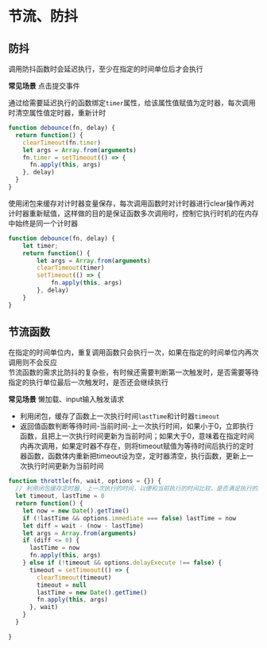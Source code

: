 # 节流、防抖
## 防抖
调用防抖函数时会延迟执行，至少在指定的时间单位后才会执行

**常见场景** 点击提交事件

通过给需要延迟执行的函数绑定`timer`属性，给该属性值赋值为定时器，每次调用时清空属性值定时器，重新计时
```javascript
function debounce(fn, delay) {
  return function() {
    clearTimeout(fn.timer)
    let args = Array.from(arguments)
    fn.timer = setTimeout(() => {
      fn.apply(this, args)
    }, delay)
  }
}
```

使用闭包来缓存对计时器变量保存，每次调用函数时对计时器进行clear操作再对计时器重新赋值，这样做的目的是保证函数多次调用时，控制它执行时机的在内存中始终是同一个计时器
```javascript
function debounce(fn, delay) {
    let timer;
    return function() {
        let args = Array.from(arguments)
        clearTimeout(timer)
        setTimeout(() => {
            fn.apply(this, args)
        }, delay)
    }
}
```
## 节流函数
在指定的时间单位内，重复调用函数只会执行一次，如果在指定的时间单位内再次调用则不会反应<br/>
节流函数的需求比防抖的复杂些，有时候还需要判断第一次触发时，是否需要等待指定的执行单位最后一次触发时，是否还会继续执行

**常见场景** 懒加载、input输入触发请求


- 利用闭包，缓存了函数上一次执行时间`lastTime`和计时器`timeout`
- 返回值函数判断等待时间-当前时间-上一次执行时间，如果小于0，立即执行函数，且把上一次执行时间更新为当前时间；如果大于0，意味着在指定时间内再次调用，如果定时器不存在，则将timeout赋值为等待时间后执行的定时器函数，函数体内重新把timeout设为空，定时器清空，执行函数，更新上一次执行时间更新为当前时间
```javascript
function throttle(fn, wait, options = {}) {
  // 利用闭包缓存定时器, 上一次执行的时间，以便和当前执行的时间比较，是否满足执行的条件
  let timeout, lastTime = 0
  return function() {
    let now = new Date().getTime()
    if (!lastTime && options.immediate === false) lastTime = now
    let diff = wait - (now - lastTime)
    let args = Array.from(arguments)
    if (diff <= 0) {
      lastTime = now
      fn.apply(this, args)
    } else if (!timeout && options.delayExecute !== false) {
      timeout = setTimeout(() => {
        clearTimeout(timeout)
        timeout = null
        lastTime = new Date().getTime()
        fn.apply(this, args)
      }, wait)
    }
  }
  
}
```